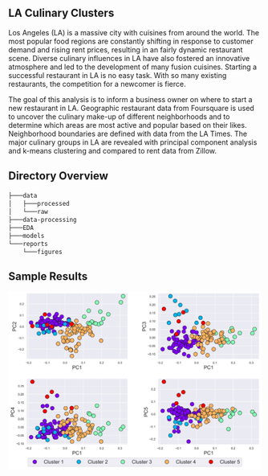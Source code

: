 ## LA Culinary Clusters

Los Angeles (LA) is a massive city with cuisines from around the world. The most popular food regions are constantly shifting in response 
to customer demand and rising rent prices, resulting in an fairly dynamic restaurant scene. Diverse culinary influences in LA have also 
fostered an innovative atmosphere and led to the development of many fusion cuisines. Starting a successful restaurant in LA is no easy task.
With so many existing restaurants, the competition for a newcomer is fierce. 

The goal of this analysis is to inform a business owner on where to start a new restaurant in LA. Geographic restaurant data from 
Foursquare is used to uncover the culinary make-up of different neighborhoods and to determine which areas are most active and popular 
based on their likes. Neighborhood boundaries are defined with data from the LA Times. The major culinary groups in LA are revealed with 
principal component analysis and k-means clustering and compared to rent data from Zillow.

## Directory Overview

```
├───data
│   ├───processed
│   └───raw
├───data-processing
├───EDA
├───models
└───reports
    └───figures
```

## Sample Results

![PCA](https://github.com/iafinn/LA-culinary-clusters/blob/master/reports/figures/pca_clusters.png)
